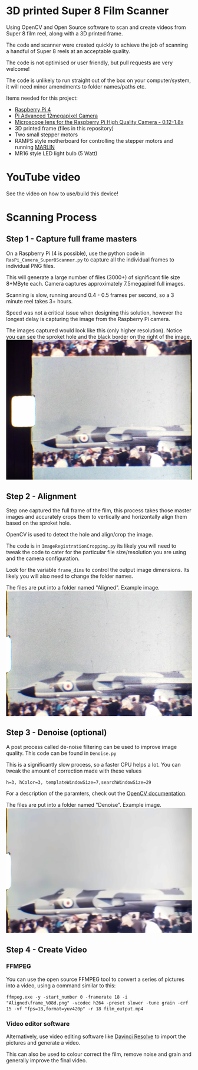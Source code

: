 # 3D printed Super 8 Film Scanner

Using OpenCV and Open Source software to scan and create videos from Super 8 film reel, along with a 3D printed frame.

The code and scanner were created quickly to achieve the job of scanning a handful of Super 8 reels at an acceptable quality.

The code is not optimised or user friendly, but pull requests are very welcome!

The code is unlikely to run straight out of the box on your computer/system, it will need minor amendments to folder names/paths etc.


Items needed for this project:
* [Raspberry Pi 4](https://www.raspberrypi.com/products/raspberry-pi-4-model-b/)
* [Pi Advanced 12megapixel Camera](https://www.raspberrypi.com/products/raspberry-pi-high-quality-camera/)
* [Microscope lens for the Raspberry Pi High Quality Camera - 0.12-1.8x](https://shop.pimoroni.com/products/microscope-lens-0-12-1-8x)
* 3D printed frame (files in this repository)
* Two small stepper motors
* RAMPS style motherboard for controlling the stepper motors and running [MARLIN](https://github.com/MarlinFirmware/Marlin)
* MR16 style LED light bulb (5 Watt)

# YouTube video

See the video on how to use/build this device!

# Scanning Process

## Step 1 - Capture full frame masters

On a Raspberry Pi (4 is possible), use the python code in `RasPi_Camera_Super8Scanner.py` to capture all the individual frames to individual PNG files.

This will generate a large number of files (3000+) of significant file size 8+MByte each.  Camera captures approximately 7.5megapixel full images.

Scanning is slow, running around 0.4 - 0.5 frames per second, so a 3 minute reel takes 3+ hours.  

Speed was not a critical issue when designing this solution, however the longest delay is capturing the image from the Raspberry Pi camera.

The images captured would look like this (only higher resolution).  Notice you can see the sproket hole and the black border on the right of the image.
![Full frame sample image](Sample_Images/Full_Frame_Sample.png)

## Step 2 - Alignment

Step one captured the full frame of the film, this process takes those master images and accurately crops them to vertically and horizontally align them based on the sproket hole.

OpenCV is used to detect the hole and align/crop the image.

The code is in `ImageRegistrationCropping.py` its likely you will need to tweak the code to cater for the particular file size/resolution you are using and the camera configuration.

Look for the variable `frame_dims` to control the output image dimensions.  Its likely you will also need to change the folder names.

The files are put into a folder named "Aligned".  Example image.
![Aligned frame sample image](Sample_Images/Aligned_Sample.png)

## Step 3 - Denoise (optional)

A post process called de-noise filtering can be used to improve image quality.  This code can be found in `Denoise.py`

This is a significantly slow process, so a faster CPU helps a lot.  You can tweak the amount of correction made with these values

```
h=3, hColor=3, templateWindowSize=7,searchWindowSize=29
```

For a description of the paramters, check out the [OpenCV documentation](https://docs.opencv.org/3.4/d1/d79/group__photo__denoise.html#gaa501e71f52fb2dc17ff8ca5e7d2d3619).

The files are put into a folder named "Denoise".  Example image.
![Frame after denoise filtering](Sample_Images/After_DeNoise.png)

## Step 4 - Create Video

### FFMPEG
You can use the open source FFMPEG tool to convert a series of pictures into a video, using a command similar to this:
```
ffmpeg.exe -y -start_number 0 -framerate 18 -i "Aligned\frame_%08d.png" -vcodec h264 -preset slower -tune grain -crf 15 -vf "fps=18,format=yuv420p" -r 18 film_output.mp4
```

### Video editor software
Alternatively, use video editing software like [Davinci Resolve](https://www.blackmagicdesign.com/products/davinciresolve/) to import the pictures and generate a video.

This can also be used to colour correct the film, remove noise and grain and generally improve the final video.
